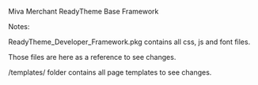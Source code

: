 Miva Merchant ReadyTheme Base Framework

Notes:

ReadyTheme_Developer_Framework.pkg contains all css, js and font files.

Those files are here as a reference to see changes.

/templates/ folder contains all page templates to see changes. 